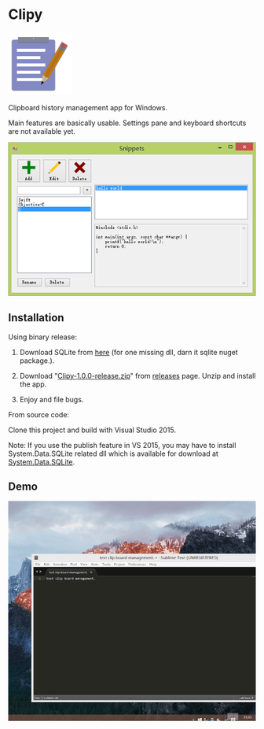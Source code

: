 # Clipy

![Icon](icon.png)

Clipboard history management app for Windows.

Main features are basically usable. Settings pane and keyboard shortcuts are not available yet. 

![Screenshot](screenshot.png)

## Installation

Using binary release:

1. Download SQLite from [here](http://system.data.sqlite.org/downloads/1.0.99.0/sqlite-netFx451-setup-bundle-x86-2013-1.0.99.0.exe) (for one missing dll, darn it sqlite nuget package.).

2. Download "[Clipy-1.0.0-release.zip](https://github.com/venj/Clipy/releases/download/1.0.0/Clipy-1.0.0-release.zip)" from [releases](https://github.com/venj/Clipy/releases) page. Unzip and install the app.

3. Enjoy and file bugs.

From source code:

Clone this project and build with Visual Studio 2015. 

Note: If you use the publish feature in VS 2015, you may have to install System.Data.SQLite related dll which is available for download at [System.Data.SQLite](http://system.data.sqlite.org).

## Demo

![Demo](demo.gif)
